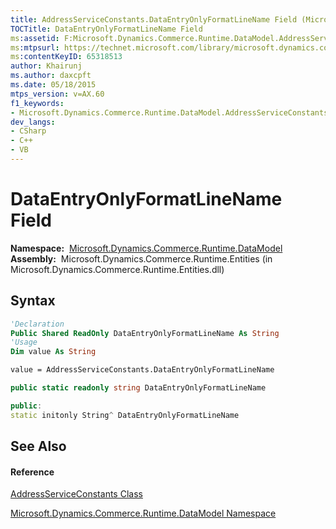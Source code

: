 ```yaml
---
title: AddressServiceConstants.DataEntryOnlyFormatLineName Field (Microsoft.Dynamics.Commerce.Runtime.DataModel)
TOCTitle: DataEntryOnlyFormatLineName Field
ms:assetid: F:Microsoft.Dynamics.Commerce.Runtime.DataModel.AddressServiceConstants.DataEntryOnlyFormatLineName
ms:mtpsurl: https://technet.microsoft.com/library/microsoft.dynamics.commerce.runtime.datamodel.addressserviceconstants.dataentryonlyformatlinename(v=AX.60)
ms:contentKeyID: 65318513
author: Khairunj
ms.author: daxcpft
ms.date: 05/18/2015
mtps_version: v=AX.60
f1_keywords:
- Microsoft.Dynamics.Commerce.Runtime.DataModel.AddressServiceConstants.DataEntryOnlyFormatLineName
dev_langs:
- CSharp
- C++
- VB
---
```


# DataEntryOnlyFormatLineName Field

**Namespace:**  [Microsoft.Dynamics.Commerce.Runtime.DataModel](microsoft-dynamics-commerce-runtime-datamodel-namespace.md)  
**Assembly:**  Microsoft.Dynamics.Commerce.Runtime.Entities (in Microsoft.Dynamics.Commerce.Runtime.Entities.dll)

## Syntax

``` vb
'Declaration
Public Shared ReadOnly DataEntryOnlyFormatLineName As String
'Usage
Dim value As String

value = AddressServiceConstants.DataEntryOnlyFormatLineName
```

``` csharp
public static readonly string DataEntryOnlyFormatLineName
```

``` c++
public:
static initonly String^ DataEntryOnlyFormatLineName
```

## See Also

#### Reference

[AddressServiceConstants Class](addressserviceconstants-class-microsoft-dynamics-commerce-runtime-datamodel.md)

[Microsoft.Dynamics.Commerce.Runtime.DataModel Namespace](microsoft-dynamics-commerce-runtime-datamodel-namespace.md)

